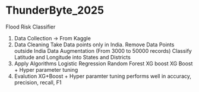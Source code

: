 # ThunderByte_2025

Flood Risk Classifier

  1. Data Collection -> From Kaggle
  2. Data Cleaning
       Take Data points only in India. Remove Data Points outside India
       Data Augmentation (From 3000 to 50000 records)
       Classify Latitude and Longitude into States and Districts
  3. Apply Algorithms
     Logistic Regression
     Random Forest
     XG boost
     XG Boost + Hyper parameter tuning
  4. Evalution
     XG+Boost + Hyper paramter tuning performs well in accuracy, precision, recall, F1
